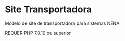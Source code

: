 # Site Transportadora
Modelo de site de transportadora para sistemas NENA

REQUER PHP 7.0.10 ou superior

